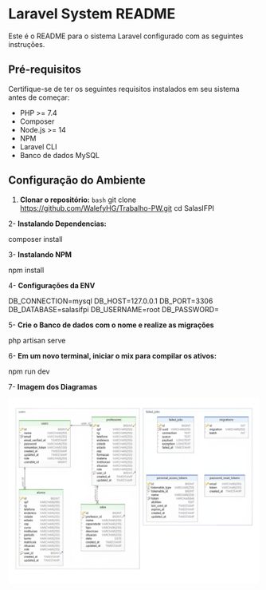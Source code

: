 # Laravel System README

Este é o README para o sistema Laravel configurado com as seguintes instruções.

## Pré-requisitos

Certifique-se de ter os seguintes requisitos instalados em seu sistema antes de começar:

- PHP >= 7.4
- Composer
- Node.js >= 14
- NPM
- Laravel CLI
- Banco de dados MySQL

## Configuração do Ambiente

1. **Clonar o repositório:**
   ``bash``
   git clone https://github.com/WalefyHG/Trabalho-PW.git
   cd SalasIFPI

2- **Instalando Dependencias:**

composer install

3- **Instalando NPM**

npm install

4- **Configurações da ENV**

DB_CONNECTION=mysql
DB_HOST=127.0.0.1
DB_PORT=3306
DB_DATABASE=salasifpi
DB_USERNAME=root
DB_PASSWORD=

5- **Crie o Banco de dados com o nome e realize as migrações**

php artisan serve

6- **Em um novo terminal, iniciar o mix para compilar os ativos:**

npm run dev

7- **Imagem dos Diagramas**

![Imagem do Diagrama](./diagrama/Diagrama.jpg)